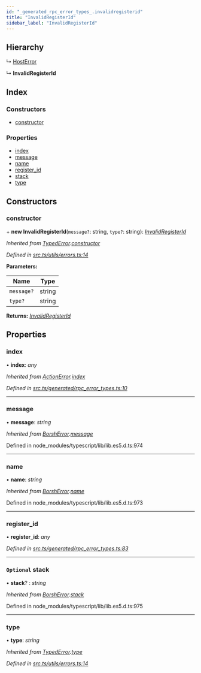 ```yaml
---
id: "_generated_rpc_error_types_.invalidregisterid"
title: "InvalidRegisterId"
sidebar_label: "InvalidRegisterId"
---
```


## Hierarchy

  ↳ [HostError](_generated_rpc_error_types_.hosterror.md)

  ↳ **InvalidRegisterId**

## Index

### Constructors

* [constructor](_generated_rpc_error_types_.invalidregisterid.md#constructor)

### Properties

* [index](_generated_rpc_error_types_.invalidregisterid.md#index)
* [message](_generated_rpc_error_types_.invalidregisterid.md#message)
* [name](_generated_rpc_error_types_.invalidregisterid.md#name)
* [register_id](_generated_rpc_error_types_.invalidregisterid.md#register_id)
* [stack](_generated_rpc_error_types_.invalidregisterid.md#optional-stack)
* [type](_generated_rpc_error_types_.invalidregisterid.md#type)

## Constructors

###  constructor

\+ **new InvalidRegisterId**(`message?`: string, `type?`: string): *[InvalidRegisterId](_generated_rpc_error_types_.invalidregisterid.md)*

*Inherited from [TypedError](_utils_errors_.typederror.md).[constructor](_utils_errors_.typederror.md#constructor)*

*Defined in [src.ts/utils/errors.ts:14](https://github.com/nearprotocol/nearlib/blob/bf1ce09/src.ts/utils/errors.ts#L14)*

**Parameters:**

Name | Type |
------ | ------ |
`message?` | string |
`type?` | string |

**Returns:** *[InvalidRegisterId](_generated_rpc_error_types_.invalidregisterid.md)*

## Properties

###  index

• **index**: *any*

*Inherited from [ActionError](_generated_rpc_error_types_.actionerror.md).[index](_generated_rpc_error_types_.actionerror.md#index)*

*Defined in [src.ts/generated/rpc_error_types.ts:10](https://github.com/nearprotocol/nearlib/blob/bf1ce09/src.ts/generated/rpc_error_types.ts#L10)*

___

###  message

• **message**: *string*

*Inherited from [BorshError](_utils_serialize_.borsherror.md).[message](_utils_serialize_.borsherror.md#message)*

Defined in node_modules/typescript/lib/lib.es5.d.ts:974

___

###  name

• **name**: *string*

*Inherited from [BorshError](_utils_serialize_.borsherror.md).[name](_utils_serialize_.borsherror.md#name)*

Defined in node_modules/typescript/lib/lib.es5.d.ts:973

___

###  register_id

• **register_id**: *any*

*Defined in [src.ts/generated/rpc_error_types.ts:83](https://github.com/nearprotocol/nearlib/blob/bf1ce09/src.ts/generated/rpc_error_types.ts#L83)*

___

### `Optional` stack

• **stack**? : *string*

*Inherited from [BorshError](_utils_serialize_.borsherror.md).[stack](_utils_serialize_.borsherror.md#optional-stack)*

Defined in node_modules/typescript/lib/lib.es5.d.ts:975

___

###  type

• **type**: *string*

*Inherited from [TypedError](_utils_errors_.typederror.md).[type](_utils_errors_.typederror.md#type)*

*Defined in [src.ts/utils/errors.ts:14](https://github.com/nearprotocol/nearlib/blob/bf1ce09/src.ts/utils/errors.ts#L14)*

